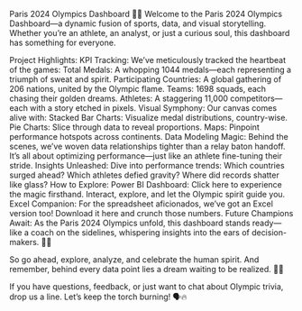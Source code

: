 Paris 2024 Olympics Dashboard 🏅🌟
Welcome to the Paris 2024 Olympics Dashboard—a dynamic fusion of sports, data, and visual storytelling. Whether you’re an athlete, an analyst, or just a curious soul, this dashboard has something for everyone.

Project Highlights:
KPI Tracking:
We’ve meticulously tracked the heartbeat of the games:
Total Medals: A whopping 1044 medals—each representing a triumph of sweat and spirit.
Participating Countries: A global gathering of 206 nations, united by the Olympic flame.
Teams: 1698 squads, each chasing their golden dreams.
Athletes: A staggering 11,000 competitors—each with a story etched in pixels.
Visual Symphony:
Our canvas comes alive with:
Stacked Bar Charts: Visualize medal distributions, country-wise.
Pie Charts: Slice through data to reveal proportions.
Maps: Pinpoint performance hotspots across continents.
Data Modeling Magic:
Behind the scenes, we’ve woven data relationships tighter than a relay baton handoff. It’s all about optimizing performance—just like an athlete fine-tuning their stride.
Insights Unleashed:
Dive into performance trends:
Which countries surged ahead?
Which athletes defied gravity?
Where did records shatter like glass?
How to Explore:
Power BI Dashboard:
Click here to experience the magic firsthand.
Interact, explore, and let the Olympic spirit guide you.
Excel Companion:
For the spreadsheet aficionados, we’ve got an Excel version too!
Download it here and crunch those numbers.
Future Champions Await:
As the Paris 2024 Olympics unfold, this dashboard stands ready—like a coach on the sidelines, whispering insights into the ears of decision-makers. 🚀🔢

So go ahead, explore, analyze, and celebrate the human spirit. And remember, behind every data point lies a dream waiting to be realized. 🌠✨

If you have questions, feedback, or just want to chat about Olympic trivia, drop us a line. Let’s keep the torch burning! 🗣️🔥
